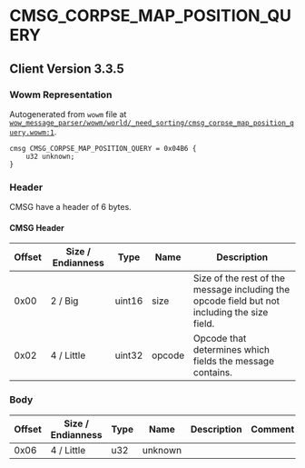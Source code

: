 # CMSG_CORPSE_MAP_POSITION_QUERY

## Client Version 3.3.5

### Wowm Representation

Autogenerated from `wowm` file at [`wow_message_parser/wowm/world/_need_sorting/cmsg_corpse_map_position_query.wowm:1`](https://github.com/gtker/wow_messages/tree/main/wow_message_parser/wowm/world/_need_sorting/cmsg_corpse_map_position_query.wowm#L1).
```rust,ignore
cmsg CMSG_CORPSE_MAP_POSITION_QUERY = 0x04B6 {
    u32 unknown;
}
```
### Header

CMSG have a header of 6 bytes.

#### CMSG Header

| Offset | Size / Endianness | Type   | Name   | Description |
| ------ | ----------------- | ------ | ------ | ----------- |
| 0x00   | 2 / Big           | uint16 | size   | Size of the rest of the message including the opcode field but not including the size field.|
| 0x02   | 4 / Little        | uint32 | opcode | Opcode that determines which fields the message contains.|

### Body

| Offset | Size / Endianness | Type | Name | Description | Comment |
| ------ | ----------------- | ---- | ---- | ----------- | ------- |
| 0x06 | 4 / Little | u32 | unknown |  |  |

